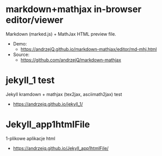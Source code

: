 markdown+mathjax in-browser editor/viewer
==================================

Markdown (marked.js) + MathJax HTML preview file.

- Demo:
	- <https://andrzejQ.github.io/markdown-mathjax/editor/md-mhj.html>
- Source:
	- <https://github.com/andrzejQ/markdown-mathjax>

jekyll_1 test
==================================

Jekyll kramdown + mathjax (tex2jax, asciimath2jax) test

- https://andrzejq.github.io/jekyll_1/

Jekyll_app1htmlFile
==================================

1-plikowe aplikacje html

- https://andrzejq.github.io/Jekyll_app1htmlFile/
